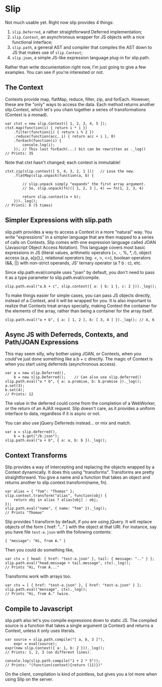 Slip
====

Not much usable yet. Right now slip provides 4 things:

1. `slip.Deferred`, a rather straightforward Deferred implementation;
2. `slip.Context`, an asynchronous wrapper for JS objects with a nice functional interface;
3. `slip.path`, a general AST and compiler that compiles the AST down to JS that makes use of `slip.Context`;
4. `slip.joan`, a simple JS-like expression language plug-in for slip.path.

Rather than write documentation right now, I'm just going to give a few
examples. You can see if you're interested or not.

The Context
-----------

Contexts provide map, flatMap, reduce, filter, zip, and forEach.
However, these are the "only" ways to access the data. Each method
returns another slip.Context, which let's you chain together a
series of transformations (Context is a monad).

	var ctxt = new slip.Context([ 1, 2, 3, 4, 5 ]);
	ctxt.map(function(i) { return i * i })
	    .filter(function(i) { return i % 2 })
	    .reduce(function(acc, i) { return acc + i }, 0)
	    .forEach(function(i) {
	        console.log(i);
	    });	// This last forEach(...) bit can be rewritten as ._log()
	// Prints: 35

Note that ctxt hasn't changed; each context is immutable!

	ctxt.zip(slip.context([ 5, 4, 3, 2, 1 ]))	// Lose the new.
	    .flatMap(slip.unpack(function(a, b) {
	    
	    	// slip.unpack simply "expands" the first array argument.
	    	// So, slip.unpack(fn)([ 1, 2, 3 ], 4) == fn(1, 2, 3, 4)
	    
	        return slip.context(a + b);
	    }))._log();
	// Prints: 6 (5 times)


Simpler Expressions with slip.path
----------------------------------

slip.path provides a way to access a Context in a more "natural"
way. You write "expressions" in a simpler language that are then
mapped to a series of calls on Contexts. Slip comes with one
expression language called JOAN (Javascript Object Access Notation).
This language covers most basic expressions in JS (literal values,
arithmetic operators (+, -, %, *, /), object access (a.p, a[p]),),
relational operators (eg. <, >, <=), boolean operators (&&, ||) with
non-strict operands, JS' ternary operator (a ? b : c), etc.

Since slip.path.eval/compile uses "joan" by default, you don't need
to pass it as a type parameter to slip.path.eval/compile.

	slip.path.eval("a.b + c", slip.context({ a: { b: 1 }, c: 2 }))._log();

To make things easier for simple cases, you can pass JS objects
directly, instead of a Context, and it will be wrapped for you. It is
also important to realize that Contexts treat arrays specially, making
Context the container for the elements of the array, rather than being
a container for the array itself.

	slip.path.eval("a + b", { a: [ 1, 2 ], b: [ 3, 4 ] })._log(); // 4, 6


Async JS with Deferreds, Contexts, and Path/JOAN Expressions
------------------------------------------------------------

This may seem silly, why bother using JOAN, or Contexts, when you
could've just done something like a.b + c directly. The magic of
Context is when you start using deferreds (asynchronous access).

	var a = new slip.Deferred(),
	    b = new slip.Deferred();	// Can also use slip.deferred()
	slip.path.eval("a * b", { a: a.promise, b: b.promise })._log();
	a.set(3);
	b.set(4);
	// Prints: 12

The value in the deferred could come from the completion of a
WebWorker, or the return of an AJAX request. Slip doesn't care, as
it provides a uniform interface to data, regardless if it is async
or not.

You can also use jQuery Deferreds instead... or mix and match.

	var a = slip.deferred(),
		b = $.get("/b.json");
	slip.path.eval("a + b", { a: a, b: b })._log();


Context Transforms
------------------

Slip provides a way of intercepting and replacing the objects wrapped
by a Context dynamically. It does this using "transforms". Transforms
are pretty straightforward. You give a name and a function that takes
an object and returns another to slip.context.transform(name, fn).

	var alias = { "Tom": "Thomas" };
	slip.context.transform("alias", function(obj) {
		return obj in alias ? alias[obj] : obj;
	});
	slip.path.eval("name", { name: "Tom" })._log();
	// Prints "Thomas"

Slip provides 1 transform by default, if you are using jQuery. It will
replace objects of the form { href: "..." } with the object at that URI.
For instance, say you have file `test-a.json` with the following contents:

	{ "message": "Hi, from A." }

Then you could do something like,

	var ctx = { head: { href: "test-a.json" }, tail: { message: ".." } };
	slip.path.eval("head.message + tail.message", ctx)._log();
	// Prints "Hi, from A..."

Transforms work with arrays too.

	var ctx = [ { href: "test-a.json" }, { href: "test-a.json" } ];
	slip.path.eval("message", ctx)._log();
	// Prints "Hi, from A." twice.


Compile to Javascript
---------------------

slip.path also let's you compile expressions down to static JS. The
compiled source is a function that takes a single argument (a
Context) and returns a Context, unless it only uses literals.

	var source = slip.path.compile("[ a, b, 3 ]"),
	    expr = eval(source);
	expr(new slip.Context({ a: 1, b: 2 }))._log();
	// Prints: 1, 2, 3 (on different lines).

	console.log(slip.path.compile("1 + 2 * 5"));
	// Prints: "(function(context){return (11)})"

On the client, compilation is kind of pointless, but gives you a lot
more when using Slip on the server.
